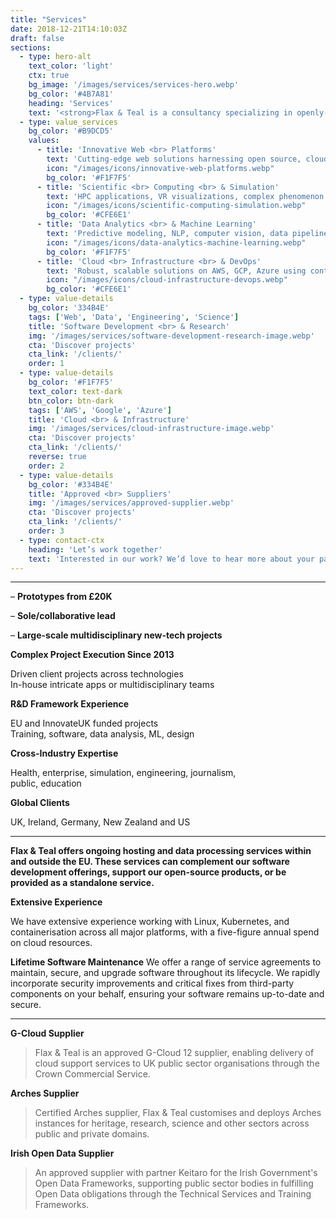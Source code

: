 ```yaml
---
title: "Services"
date: 2018-12-21T14:10:03Z
draft: false
sections:
  - type: hero-alt
    text_color: 'light'
    ctx: true
    bg_image: '/images/services/services-hero.webp'
    bg_color: '#4B7A81'
    heading: 'Services'
    text: '<strong>Flax & Teal is a consultancy specializing in openly-licensed technologies, serving both public and private sectors through web-based products and services in computational engineering, geospatial analysis, and data science (machine learning and AI).</strong> <br><br> The company builds tools for various sectors, including publicly-shared, reusable components – often web platforms that provide behind-the-scenes analysis of open data, geography, and physics.'
  - type: value_services
    bg_color: '#B9DCD5'
    values:
      - title: 'Innovative Web <br> Platforms'
        text: 'Cutting-edge web solutions harnessing open source, cloud, and advanced analytics.'
        icon: "/images/icons/innovative-web-platforms.webp"
        bg_color: '#F1F7F5' 
      - title: 'Scientific <br> Computing <br> & Simulation'
        text: 'HPC applications, VR visualizations, complex phenomenon modeling using custom algorithms.'
        icon: "/images/icons/scientific-computing-simulation.webp"
        bg_color: '#CFE6E1' 
      - title: 'Data Analytics <br> & Machine Learning'
        text: 'Predictive modeling, NLP, computer vision, data pipelines for insights and decision-making.'
        icon: "/images/icons/data-analytics-machine-learning.webp"
        bg_color: '#F1F7F5' 
      - title: 'Cloud <br> Infrastructure <br> & DevOps'
        text: 'Robust, scalable solutions on AWS, GCP, Azure using containers, Kubernetes, cloud-native architectures.'
        icon: "/images/icons/cloud-infrastructure-devops.webp"
        bg_color: '#CFE6E1' 
  - type: value-details
    bg_color: '334B4E'
    tags: ['Web', 'Data', 'Engineering', 'Science']
    title: 'Software Development <br> & Research'
    img: '/images/services/software-development-research-image.webp' 
    cta: 'Discover projects'
    cta_link: '/clients/'
    order: 1
  - type: value-details
    bg_color: '#F1F7F5'
    text_color: text-dark
    btn_color: btn-dark
    tags: ['AWS', 'Google', 'Azure']
    title: 'Cloud <br> & Infrastructure'
    img: '/images/services/cloud-infrastructure-image.webp'
    cta: 'Discover projects'
    cta_link: '/clients/'
    reverse: true
    order: 2
  - type: value-details
    bg_color: '#334B4E'
    title: 'Approved <br> Suppliers'
    img: '/images/services/approved-supplier.webp'
    cta: 'Discover projects'
    cta_link: '/clients/'
    order: 3
  - type: contact-ctx
    heading: 'Let’s work together'
    text: 'Interested in our work? We’d love to hear more about your particular needs – and we’re confident we can guide you.' 
--- 
```



---

– **Prototypes from £20K**

– **Sole/collaborative lead**

– **Large-scale multidisciplinary new-tech projects**


**Complex Project Execution Since 2013** <br>

Driven client projects across technologies <br>
In-house intricate apps or multidisciplinary teams

**R&D Framework Experience** 

EU and InnovateUK funded projects <br>
Training, software, data analysis, ML, design

**Cross-Industry Expertise** 

Health, enterprise, simulation, engineering, journalism, <br> public, education

**Global Clients**

UK, Ireland, Germany, New Zealand and US

---

**Flax & Teal offers ongoing hosting and data processing services within and outside the EU. These services can complement our software development offerings, support our open-source products, 
or be provided as a standalone service.**

**Extensive Experience**

We have extensive experience working with Linux, Kubernetes, and containerisation across all major platforms, with a five-figure annual spend on cloud resources.

**Lifetime Software Maintenance**
We offer a range of service agreements to maintain, secure, and upgrade software throughout its lifecycle. We rapidly incorporate security improvements and critical fixes from third-party components on your behalf, ensuring your software remains up-to-date and secure.

---

**G-Cloud Supplier**

>Flax & Teal is an approved G-Cloud 12 supplier, enabling delivery of cloud support services to UK public sector organisations through the Crown Commercial Service.

**Arches Supplier**

>Certified Arches supplier, Flax & Teal customises and deploys Arches instances for heritage, research, science and other sectors across public and private domains.

**Irish Open Data Supplier**

>An approved supplier with partner Keitaro for the Irish Government's Open Data Frameworks, supporting public sector bodies in fulfilling Open Data obligations through the Technical Services and Training Frameworks.





